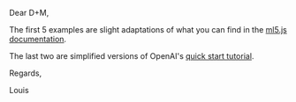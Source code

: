 Dear D+M,

The first 5 examples are slight adaptations of what you can find in the [ml5.js documentation](https://learn.ml5js.org/).

The last two are simplified versions of OpenAI's [quick start tutorial](https://beta.openai.com/docs/quickstart).

Regards,

Louis